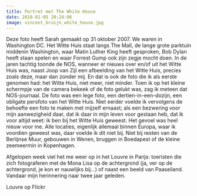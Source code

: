 ```yaml
---
title: Portret met The White House
date: 2010-01-05 20:24:06
image: vincent_bruijn_white_house.jpg
---
```


Deze foto heeft Sarah gemaakt op 31 oktober 2007. We waren in Washington DC. Het Witte Huis staat langs The Mall, de lange grote parktuin middenin Washington, waar Matin Luther King heeft gesproken, Bob Dylan heeft staan spelen en waar Forrest Gump ook zijn zegje mocht doen. In de jaren tachtig toonde de NOS, wanneer er nieuws over en/of uit het Witte Huis was, naast Joop van Zijl een afbeelding van het Witte Huis, precies zoals deze, maar dan zonder mij. En dat is ook de foto die ik als eerste genomen had: het Witte Huis, niet meer, niet minder. Toen ik op het kleine schermpje van de camera bekeek of de foto gelukt was, zag ik meteen dat NOS-journaal. De foto was een lege foto, een dertien-in-een-dozijn, een obligate persfoto van het Witte Huis. Niet eerder voelde ik vervolgens de behoefte een foto te maken met mijzelf ernaast; als een bezwering voor mijn aanwezigheid daar, dat ik daar in mijn leven voor gestaan heb, dat ik voor altijd weet: ik ben bij het Witte Huis geweest. Het gevoel was heel nieuw voor me. Alle locaties, eigenlijk allemaal binnen Europa, waar ik voordien geweest was, daar voelde ik dit niet bij. Niet bij resten van de Berlijnse Muur, gebouwen in Wenen, bruggen in Boedapest of de kleine zeemeermin in Kopenhagen.

Afgelopen week viel het me weer op in het Louvre in Parijs: toeristen die zich fotograferen met de Mona Lisa op de achtergrond (ja, ver op de achtergrond, je kon er nauwlijks bij...) of naast een beeld van Paaseiland. Vandaar mijn herinnering naar twee jaar geleden.

Louvre op Flickr
